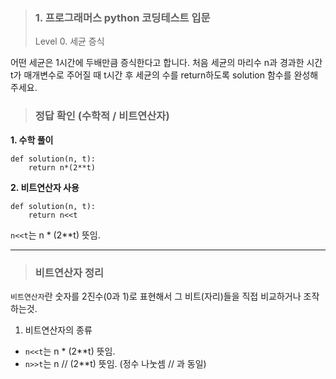 <blockquote>
<h3 id="1-프로그래머스-python-코딩테스트-입문">1. 프로그래머스 python 코딩테스트 입문</h3>
<p>Level 0. 세균 증식</p>
</blockquote>
<p>어떤 세균은 1시간에 두배만큼 증식한다고 합니다. 처음 세균의 마리수 n과 경과한 시간 t가 매개변수로 주어질 때 t시간 후 세균의 수를 return하도록 solution 함수를 완성해주세요.</p>
<blockquote>
<h3 id="정답-확인-수학적--비트연산자">정답 확인 (수학적 / 비트연산자)</h3>
</blockquote>
<p><strong>1. 수학 풀이</strong></p>
<pre><code class="language-python">def solution(n, t):
    return n*(2**t)</code></pre>
<p><strong>2. 비트연산자 사용</strong></p>
<pre><code class="language-python">def solution(n, t):
    return n&lt;&lt;t</code></pre>
<p><code>n&lt;&lt;t</code>는 n * (2**t) 뜻임.</p>
<hr />
<blockquote>
<h3 id="비트연산자-정리">비트연산자 정리</h3>
</blockquote>
<p><code>비트연산자</code>란 숫자를 2진수(0과 1)로 표현해서 그 비트(자리)들을 직접 비교하거나 조작하는것.</p>
<ol>
<li>비트연산자의 종류
<img alt="" src="https://velog.velcdn.com/images/kunhee/post/18ae2a9c-b9cf-4bde-abf0-1faac3feb498/image.png" /></li>
</ol>
<ul>
<li><code>n&lt;&lt;t</code>는 n * (2**t) 뜻임.</li>
<li><code>n&gt;&gt;t</code>는 n // (2**t) 뜻임. (정수 나눗셈 // 과 동일)</li>
</ul>